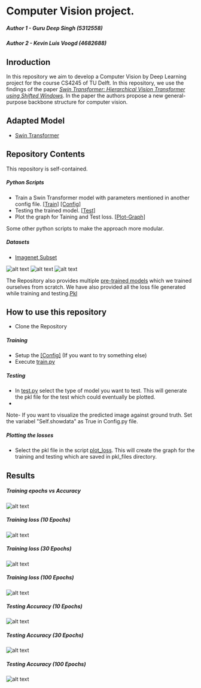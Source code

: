 # Computer Vision project.
##### Author 1 - Guru Deep Singh (5312558)   
##### Author 2 - Kevin Luis Voogd (4682688)

## Inroduction
In this repository we aim to develop a Computer Vision by Deep Learning project for the course CS4245 of TU Delft. In this repository, we use the findings of the paper *[Swin Transformer: Hierarchical Vision Transformer using Shifted Windows](https://arxiv.org/pdf/2103.14030.pdf)*. In the paper the authors propose a new general-purpose backbone structure for computer vision.

## Adapted Model
- [Swin Transformer](https://github.com/microsoft/Swin-Transformer/blob/main/models/swin_transformer.py)

## Repository Contents
This repository is self-contained.
##### Python Scripts
- Train a Swin Transformer model with parameters mentioned in another config file. [[Train]](https://github.com/kevinvoogd/cv-project/blob/main/train.py) [[Config]](https://github.com/kevinvoogd/cv-project/blob/main/config.py)
- Testing the trained model. [[Test]](https://github.com/kevinvoogd/cv-project/blob/main/test.py)
- Plot the graph for Taining and Test loss. [[Plot-Graph]](https://github.com/kevinvoogd/cv-project/blob/main/plot_loss.py)

Some other python scripts to make the approach more modular.

##### Datasets
- [Imagenet Subset](https://github.com/kevinvoogd/cv-project/tree/main/datasets)

![alt text](https://github.com/kevinvoogd/cv-project/blob/main/pictures/prediction%201_43_epoch_model.JPG)
![alt text](https://github.com/kevinvoogd/cv-project/blob/main/pictures/prediction%202_43_epoch_model.JPG)
![alt text](https://github.com/kevinvoogd/cv-project/blob/main/pictures/prediction%203_43_epoch_model.JPG)

The Repository also provides multiple [pre-trained models](https://github.com/kevinvoogd/cv-project/tree/main/models) which we trained ourselves from scratch. We have also provided all the loss file generated while training and testing.[Pkl](https://github.com/kevinvoogd/cv-project/tree/main/pkl_files)

## How to use this repository
- Clone the Repository
##### Training
- Setup the [[Config]](https://github.com/kevinvoogd/cv-project/blob/main/config.py) (If you want to try something else)
- Execute [train.py](https://github.com/kevinvoogd/cv-project/blob/main/train.py)

##### Testing
- In [test.py](https://github.com/kevinvoogd/cv-project/blob/main/test.py) select the type of model you want to test. This will generate the pkl file for the test which could eventually be plotted. 
- 
Note- If you want to visualize the predicted image against ground truth. Set the variabel "Self.showdata" as True in Config.py file.

##### Plotting the losses
- Select the pkl file in the script [plot_loss](https://github.com/kevinvoogd/cv-project/blob/main/plot_loss.py). This will create the graph for the training and testing which are saved in pkl_files directory.


## Results
##### Training epochs vs Accuracy
![alt text](https://github.com/kevinvoogd/cv-project/blob/main/pictures/Epochs%20vs%20Accuracy.JPG)

##### Training loss (10 Epochs)
![alt text](https://github.com/kevinvoogd/cv-project/blob/main/pictures/training_10_epoch.JPG)

##### Training loss (30 Epochs)
![alt text](https://github.com/kevinvoogd/cv-project/blob/main/pictures/training_30_epoch.JPG)

##### Training loss (100 Epochs)
![alt text](https://github.com/kevinvoogd/cv-project/blob/main/pictures/training_100_epoch.JPG)

##### Testing Accuracy (10 Epochs)
![alt text](https://github.com/kevinvoogd/cv-project/blob/main/pictures/10_epoch.JPG)

##### Testing Accuracy (30 Epochs)
![alt text](https://github.com/kevinvoogd/cv-project/blob/main/pictures/30_epoch.JPG)

##### Testing Accuracy (100 Epochs)
![alt text](https://github.com/kevinvoogd/cv-project/blob/main/pictures/100_epoch.JPG)
